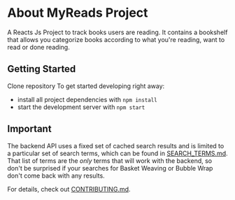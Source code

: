# About MyReads Project
A Reacts Js Project to track books users are reading. It contains a bookshelf that allows you categorize books according to what you're reading, want to read or done reading.



## Getting Started
Clone repository
To get started developing right away:

* install all project dependencies with `npm install`
* start the development server with `npm start`

## Important
The backend API uses a fixed set of cached search results and is limited to a particular set of search terms, which can be found in [SEARCH_TERMS.md](SEARCH_TERMS.md). That list of terms are the _only_ terms that will work with the backend, so don't be surprised if your searches for Basket Weaving or Bubble Wrap don't come back with any results.


For details, check out [CONTRIBUTING.md](CONTRIBUTING.md).



